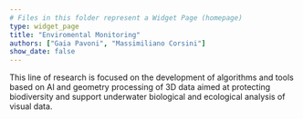 ```yaml
---
# Files in this folder represent a Widget Page (homepage)
type: widget_page
title: "Enviromental Monitoring"
authors: ["Gaia Pavoni", "Massimiliano Corsini"]
show_date: false
---
```

This line of research is focused on the development of algorithms and tools based on AI and geometry processing of 3D data 
aimed at protecting biodiversity and support underwater biological and ecological analysis of visual data. 